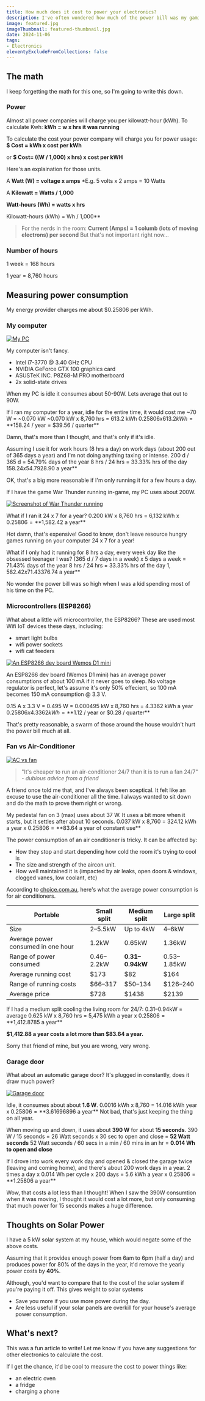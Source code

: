 ```yaml
---
title: How much does it cost to power your electronics?
description: I've often wondered how much of the power bill was my gaming PC, or my smart home gear, or even an air-conditioner, but I keep forgetting the math. Let me write some of this cool stuff down.
image: featured.jpg
imageThumbnail: featured-thumbnail.jpg
date: 2024-11-06
tags:
- Electronics
eleventyExcludeFromCollections: false
---
```


## The math
I keep forgetting the math for this one, so I'm going to write this down.

### Power
Almost all power companies will charge you per kilowatt-hour (kWh). To calculate Kwh:
**kWh = w x hrs it was running**

To calculate the cost your power company will charge you for power usage:
**$ Cost = kWh x cost per kWh**

or 
**$ Cost= ((W / 1,000) x hrs) x cost per kWH**

Here's an explaination for those units.

A **Watt (W) = voltage x amps**
*E.g. 5 volts x 2 amps = 10 Watts

A **Kilowatt = Watts / 1,000**

**Watt-hours (Wh) = watts x hrs**

Kilowatt-hours (kWh) = Wh / 1,000**

> For the nerds in the room:
> **Current (Amps) = 1 columb (lots of moving electrons) per second**
> But that's not important right now...

### Number of hours
1 week = 168 hours

1 year = 8,760 hours

## Measuring power consumption
My energy provider charges me about $0.25806 per kWh.

### My computer
[![My PC](my-pc.jpg)](my-pc.jpg)

My computer isn't fancy.
* Intel i7-3770 @ 3.40 GHz CPU
* NVIDIA GeForce GTX 100 graphics card
* ASUSTeK INC. P8Z68-M PRO motherboard
* 2x solid-state drives

When my PC is idle it consumes about 50-90W. Lets average that out to 90W.

If I ran my computer for a year, idle for the entire time, it would cost me 
~70 W = ~0.070 kW
~0.070 kW x 8,760 hrs = 613.2 kWh
$0.25806 x 613.2 kWh = **$158.24 / year = $39.56 / quarter**

Damn, that's more than I thought, and that's only if it's idle.

Assuming I use it for work hours (8 hrs a day) on work days (about 200 out of 365 days a year) and I'm not doing anything taxing or intense.
200 d / 365 d = 54.79% days of the year
8 hrs / 24 hrs = 33.33% hrs of the day
$158.24 x 54.79% days x 33.33% hours = **$28.90 a year**

OK, that's a big more reasonable if I'm only running it for a few hours a day.


If I have the game War Thunder running in-game, my PC uses about 200W.

[![Screenshot of War Thunder running](screenshot-warthunder-running.jpg)](screenshot-warthunder-running.jpg)

What if I ran it 24 x 7 for a year?
0.200 kW x 8,760 hrs = 6,132 kWh x $0.25806 = **$1,582.42 a year**

Hot damn, that's expensive! Good to know, don't leave resource hungry games running on your computer 24 x 7 for a year!

What if I only had it running for 8 hrs a day, every week day like the obsessed teenager I was?
(365 d / 7 days in a week) x 5 days a week = 71.43% days of the year
8 hrs / 24 hrs = 33.33% hrs of the day
$1,582.42 x 71.43% days x 33.33% hours = **$376.74 a year**

No wonder the power bill was so high when I was a kid spending most of his time on the PC.

### Microcontrollers (ESP8266)
What about a little wifi microcontroller, the ESP8266? These are used most Wifi IoT devices these days, including:
* smart light bulbs
* wifi power sockets
* wifi cat feeders

[![An ESP8266 dev board Wemos D1 mini](esp8266.jpg)](esp8266.jpg)

An ESP8266 dev board (Wemos D1 mini) has an average power consumptions of about 100 mA if it never goes to sleep. No voltage regulator is perfect, let's assume it's only 50% effecient, so 100 mA becomes 150 mA consumption @ 3.3 V.

0.15 A x 3.3 V = 0.495 W = 0.000495 kW x 8,760 hrs = 4.3362 kWh a year
$0.25806 x 4.3362 kWh = **$1.12 / year or $0.28 / quarter**

That's pretty reasonable, a swarm of those around the house wouldn't hurt the power bill much at all.

### Fan vs Air-Conditioner
[![AC vs fan](ac-vs-fan.png)](ac-vs-fan.png)

> "It's cheaper to run an air-conditioner 24/7 than it is to run a fan 24/7"
> *- dubious advice from a friend*

A friend once told me that, and I've always been sceptical. It felt like an excuse to use the air-conditioner all the time. I always wanted to sit down and do the math to prove them right or wrong.

My pedestal fan on 3 (max) uses about 37 W. It uses a bit more when it starts, but it settles after about 10 seconds.
0.037 kW x 8,760 = 324.12 kWh a year x $0.25806 = **$83.64 a year of constant use**

The power consumption of an air conditioner is tricky. It can be affected by:
* How they stop and start depending how cold the room it's trying to cool is
* The size and strength of the aircon unit.
* How well maintained it is (impacted by air leaks, open doors & windows, clogged vanes, low coolant, etc)

According to [choice.com.au](https://www.choice.com.au/home-and-living/cooling/air-conditioners/articles/air-conditioner-energy-usage-and-running-costs), here's what the average power consumption is for air conditioners.

| Portable | Small split | Medium split | Large split |
| --- | --- | --- | --- |
| Size | 2–5.5kW | Up to 4kW | 4–6kW | Over 6kW |
| Average power consumed in one hour | 1.2kW | 0.65kW | 1.36kW | 2.15kW |
| Range of power consumed | 0.46–2.2kW | **0.31–0.94kW** | 0.53–1.85kW | 1.52–3.19kW |
| Average running cost | $173 | $82 | $164 | $264 |
| Range of running costs | $66–317 | $50–134 | $126–240 | $164–390 |
| Average price | $728 | $1438 | $2139 | $2807 |

If I had a medium split cooling the living room for 24/7:
0.31–0.94kW = average 0.625 kW x 8,760 hrs = 5,475 kWh a year x $0.25806 = **$1,412.8785 a year**

**$1,412.88 a year costs a lot more than $83.64 a year.** 

Sorry that friend of mine, but you are wrong, very wrong.

### Garage door
What about an automatic garage door? It's plugged in constantly, does it draw much power?

[![Garage door](garage-door.png)](garage-door.png)

Idle, it consumes about about **1.6 W**.
0.0016 kWh x 8,760 = 14.016 kWh year x $0.25806 = **$3.61696896 a year**
Not bad, that's just keeping the thing on all year.

When moving up and down, it uses about **390 W** for about **15 seconds**.
390 W / 15 seconds = 26 Watt seconds x 30 sec to open and close = **52 Watt seconds**
52 Watt seconds / 60 secs in a min / 60 mins in an hr = **0.014 Wh to open and close**

If I drove into work every work day and opened & closed the garage twice (leaving and coming home), and there's about 200 work days in a year.
2 times a day x 0.014 Wh per cycle x 200 days = 5.6 kWh a year x $0.25806 = **$1.25806 a year**

Wow, that costs a lot less than I thought! When I saw the 390W consumtion when it was moving, I thought it would cost a lot more, but only consuming that much power for 15 seconds makes a huge difference.

## Thoughts on Solar Power
I have a 5 kW solar system at my house, which would negate some of the above costs.

Assuming that it provides enough power from 6am to 6pm (half a day) and produces power for 80% of the days in the year, it'd remove the yearly power costs by **40%**.

Although, you'd want to compare that to the cost of the solar system if you're paying it off. This gives weight to solar systems
* Save you more if you use more power during the day.
* Are less useful if your solar panels are overkill for your house's average power consumption.

## What's next?
This was a fun article to write! Let me know if you have any suggestions for other electronics to calculate the cost.

If I get the chance, it'd be cool to measure the cost to power things like:
* an electric oven
* a fridge
* charging a phone